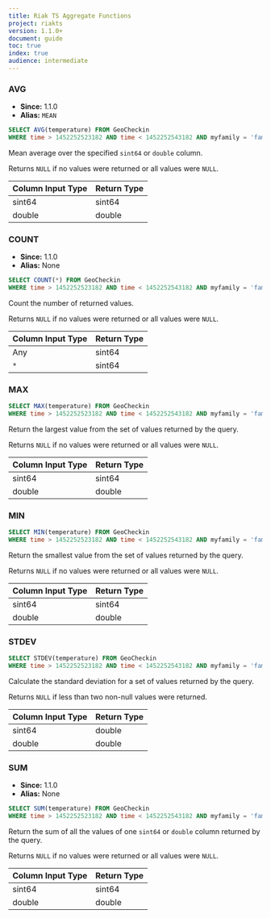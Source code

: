 ```yaml
---
title: Riak TS Aggregate Functions
project: riakts
version: 1.1.0+
document: guide
toc: true
index: true
audience: intermediate
---
```


### AVG

* **Since:** 1.1.0
* **Alias:** `MEAN`

```sql
SELECT AVG(temperature) FROM GeoCheckin
WHERE time > 1452252523182 AND time < 1452252543182 AND myfamily = 'family1' AND myseries = 'series1'
```

Mean average over the specified `sint64` or `double` column.

Returns `NULL` if no values were returned or all values were `NULL`.

| Column Input Type | Return Type |
|------------|-------------|
| sint64 | sint64 |
| double | double |

### COUNT

* **Since:** 1.1.0
* **Alias:** None

```sql
SELECT COUNT(*) FROM GeoCheckin
WHERE time > 1452252523182 AND time < 1452252543182 AND myfamily = 'family1' AND myseries = 'series1'
```

Count the number of returned values.

Returns `NULL` if no values were returned or all values were `NULL`.

| Column Input Type | Return Type |
|------------|-------------|
| Any | sint64 |
| `*` | sint64 |

### MAX

```sql
SELECT MAX(temperature) FROM GeoCheckin
WHERE time > 1452252523182 AND time < 1452252543182 AND myfamily = 'family1' AND myseries = 'series1'
```

Return the largest value from the set of values returned by the query.

Returns `NULL` if no values were returned or all values were `NULL`.

| Column Input Type | Return Type |
|------------|-------------|
| sint64 | sint64 |
| double | double |

### MIN

```sql
SELECT MIN(temperature) FROM GeoCheckin
WHERE time > 1452252523182 AND time < 1452252543182 AND myfamily = 'family1' AND myseries = 'series1'
```

Return the smallest value from the set of values returned by the query.

Returns `NULL` if no values were returned or all values were `NULL`.

| Column Input Type | Return Type |
|------------|-------------|
| sint64 | sint64 |
| double | double |

### STDEV

```sql
SELECT STDEV(temperature) FROM GeoCheckin
WHERE time > 1452252523182 AND time < 1452252543182 AND myfamily = 'family1' AND myseries = 'series1'
```

Calculate the standard deviation for a set of values returned by the query.

Returns `NULL` if less than two non-null values were returned.

| Column Input Type | Return Type |
|------------|-------------|
| sint64 | double |
| double | double |

### SUM

* **Since:** 1.1.0
* **Alias:** None

```sql
SELECT SUM(temperature) FROM GeoCheckin
WHERE time > 1452252523182 AND time < 1452252543182 AND myfamily = 'family1' AND myseries = 'series1'
```

Return the sum of all the values of one `sint64` or `double` column returned by the query. 

Returns `NULL` if no values were returned or all values were `NULL`.

| Column Input Type | Return Type |
|------------|-------------|
| sint64 | sint64 |
| double | double |

